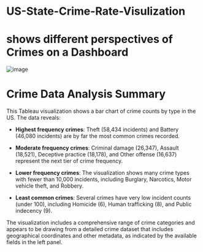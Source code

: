 # US-State-Crime-Rate-Visulization
# shows different perspectives of Crimes on a Dashboard
![image](https://github.com/user-attachments/assets/950a7ed9-d447-41db-936b-7bf02f171a50)
# Crime Data Analysis Summary

This Tableau visualization shows a bar chart of crime counts by type in the US. The data reveals:

- **Highest frequency crimes**: Theft (58,434 incidents) and Battery (46,080 incidents) are by far the most common crimes recorded.

- **Moderate frequency crimes**: Criminal damage (26,347), Assault (18,521), Deceptive practice (18,178), and Other offense (16,637) represent the next tier of crime frequency.

- **Lower frequency crimes**: The visualization shows many crime types with fewer than 10,000 incidents, including Burglary, Narcotics, Motor vehicle theft, and Robbery.

- **Least common crimes**: Several crimes have very low incident counts (under 100), including Homicide (6), Human trafficking (8), and Public indecency (9).

The visualization includes a comprehensive range of crime categories and appears to be drawing from a detailed crime dataset that includes geographical coordinates and other metadata, as indicated by the available fields in the left panel.
